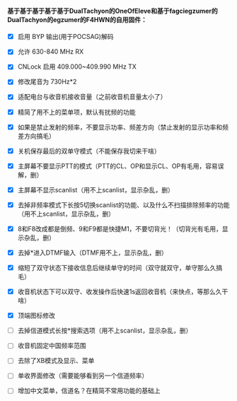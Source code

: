 #### 基于基于基于基于基于DualTachyon的OneOfEleve和基于fagciegzumer的DualTachyon的egzumer的F4HWN的自用固件：
- [x] 启用 BYP 输出(用于POCSAG)解码
- [x] 允许 630-840 MHz RX
- [x] CNLock 启用 409.000~409.990 MHz TX
- [x] 修改尾音为 730Hz*2
- [x] 适配电台与收音机接收音量（之前收音机音量太小了）
- [x] 精简了用不上的菜单项，默认有扰频的功能
- [x] 如果是禁止发射的频率，不要显示功率、频差方向（禁止发射的显示功率和频差方向搞毛）
- [x] 关机保存最后的双单守模式（不能保存我切来干啥）
- [x] 主屏幕不要显示PTT的模式（PTT的CL、OP和显示CL、OP有毛用，容易误解，删）
- [x] 主屏幕不显示scanlist（用不上scanlist，显示杂乱，删）
- [x] 去掉非频率模式下长按5切换scanlist的功能、以及什么不扫描排除频率的功能（用不上scanlist，显示杂乱，删）
- [x] 8和F8改成都是倒频、9和F9都是快捷M1，不要切背光！（切背光有毛用，显示杂乱，删）
- [x] 去掉*进入DTMF输入（DTMF用不上，显示杂乱，删）
- [x] 缩短了双守状态下接收信息后继续单守的时间（双守就双守，单守那么久搞毛）
- [x] 收音机状态下可以双守、收发操作后快速1s返回收音机（来快点，等那么久干啥）
- [x] 顶端图标修改


- [ ] 去掉信道模式长按*搜索选项（用不上scanlist，显示杂乱，删）
- [ ] 收音机固定中国频率范围
- [ ] 去除了XB模式及显示、菜单
- [ ] 单收界面修改（需要能够看到另一个信道频率）
- [ ] 增加中文菜单，信道名？在精简不常用功能的基础上
